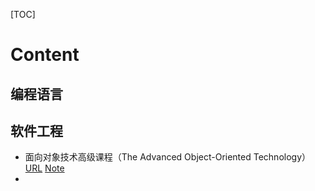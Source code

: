 [TOC]

# Content

## 编程语言

## 软件工程

- 面向对象技术高级课程（The Advanced Object-Oriented Technology）[URL](https://www.coursera.org/learn/aoo/home/welcome) [Note](./The-Advanced-Object-Oriented-Technology.md)
- ​